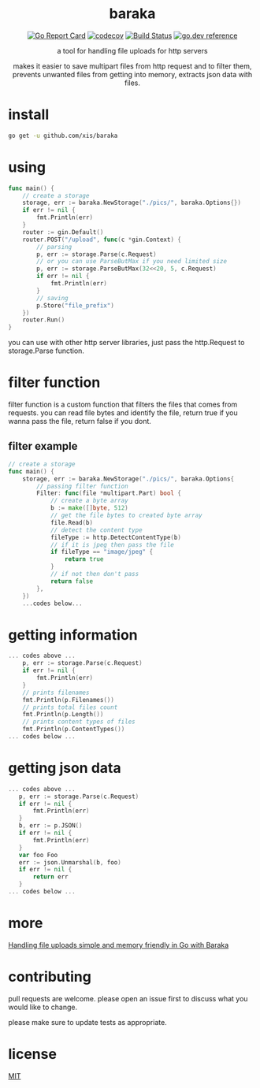 
<div align="center">
  <h1>baraka</h1>
  
[![Go Report Card](https://goreportcard.com/badge/github.com/xis/baraka)](https://goreportcard.com/report/github.com/xis/baraka)
[![codecov](https://codecov.io/gh/xis/baraka/branch/master/graph/badge.svg)](https://codecov.io/gh/xis/baraka)
[![Build Status](https://travis-ci.org/xis/baraka.svg?branch=master)](https://travis-ci.org/xis/baraka) 
[![go.dev reference](https://img.shields.io/badge/go.dev-reference-007d9c?logo=go&logoColor=white&style=flat-square)](https://pkg.go.dev/github.com/xis/baraka)
  
a tool for handling file uploads for http servers

makes it easier to save multipart files from http request and to filter them,
prevents unwanted files from getting into memory, extracts json data with files.
</div>

# **install**
```bash
go get -u github.com/xis/baraka
```

# **using**
```go
func main() {
	// create a storage
	storage, err := baraka.NewStorage("./pics/", baraka.Options{})
	if err != nil {
		fmt.Println(err)
	}
	router := gin.Default()
	router.POST("/upload", func(c *gin.Context) {
		// parsing
		p, err := storage.Parse(c.Request)
		// or you can use ParseButMax if you need limited size 
		p, err := storage.ParseButMax(32<<20, 5, c.Request)
		if err != nil {
			fmt.Println(err)
		}
		// saving
		p.Store("file_prefix")
	})
	router.Run()
}
```
you can use with other http server libraries, just pass the http.Request to storage.Parse function.

# **filter function**
filter function is a custom function that filters the files that comes from requests. you can read file bytes and identify the file, return true if you wanna pass the file, return false if you dont. 


## filter example
```go
// create a storage
func main() {
	storage, err := baraka.NewStorage("./pics/", baraka.Options{
		// passing filter function
		Filter: func(file *multipart.Part) bool {
			// create a byte array
			b := make([]byte, 512)
			// get the file bytes to created byte array
			file.Read(b)
			// detect the content type
			fileType := http.DetectContentType(b)
			// if it is jpeg then pass the file
			if fileType == "image/jpeg" {
				return true
			}
			// if not then don't pass
			return false
		},
	})
	...codes below...
```
# getting information
```go
... codes above ...
	p, err := storage.Parse(c.Request)
	if err != nil {
		fmt.Println(err)
	}
	// prints filenames
	fmt.Println(p.Filenames())
	// prints total files count
	fmt.Println(p.Length())
	// prints content types of files
	fmt.Println(p.ContentTypes())
... codes below ...
```

# getting json data
 ```go
... codes above ...
	p, err := storage.Parse(c.Request)
	if err != nil {
		fmt.Println(err)
	}
	b, err := p.JSON()
	if err != nil {
		fmt.Println(err)
	}
	var foo Foo
	err := json.Unmarshal(b, foo)
	if err != nil {
		return err
	}
... codes below ...
```
# more 
[Handling file uploads simple and memory friendly in Go with Baraka](https://dev.to/xis/handling-file-uploads-simple-and-memory-friendly-in-go-with-baraka-2h3)

# contributing
 pull requests are welcome. please open an issue first to discuss what you would like to change.

 please make sure to update tests as appropriate.

# license
[MIT](https://choosealicense.com/licenses/mit/)